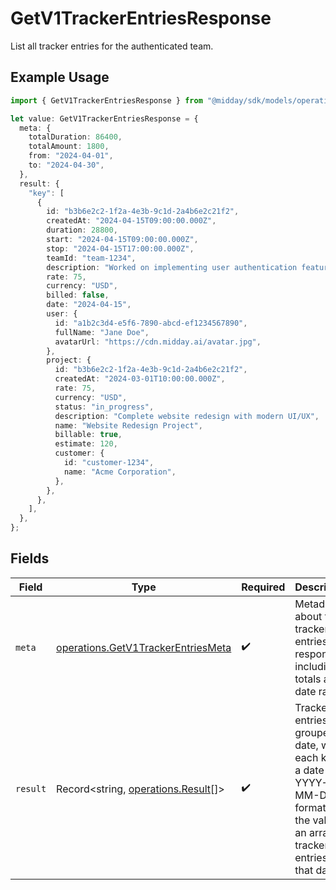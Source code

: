 # GetV1TrackerEntriesResponse

List all tracker entries for the authenticated team.

## Example Usage

```typescript
import { GetV1TrackerEntriesResponse } from "@midday/sdk/models/operations";

let value: GetV1TrackerEntriesResponse = {
  meta: {
    totalDuration: 86400,
    totalAmount: 1800,
    from: "2024-04-01",
    to: "2024-04-30",
  },
  result: {
    "key": [
      {
        id: "b3b6e2c2-1f2a-4e3b-9c1d-2a4b6e2c21f2",
        createdAt: "2024-04-15T09:00:00.000Z",
        duration: 28800,
        start: "2024-04-15T09:00:00.000Z",
        stop: "2024-04-15T17:00:00.000Z",
        teamId: "team-1234",
        description: "Worked on implementing user authentication feature",
        rate: 75,
        currency: "USD",
        billed: false,
        date: "2024-04-15",
        user: {
          id: "a1b2c3d4-e5f6-7890-abcd-ef1234567890",
          fullName: "Jane Doe",
          avatarUrl: "https://cdn.midday.ai/avatar.jpg",
        },
        project: {
          id: "b3b6e2c2-1f2a-4e3b-9c1d-2a4b6e2c21f2",
          createdAt: "2024-03-01T10:00:00.000Z",
          rate: 75,
          currency: "USD",
          status: "in_progress",
          description: "Complete website redesign with modern UI/UX",
          name: "Website Redesign Project",
          billable: true,
          estimate: 120,
          customer: {
            id: "customer-1234",
            name: "Acme Corporation",
          },
        },
      },
    ],
  },
};
```

## Fields

| Field                                                                                                                                     | Type                                                                                                                                      | Required                                                                                                                                  | Description                                                                                                                               |
| ----------------------------------------------------------------------------------------------------------------------------------------- | ----------------------------------------------------------------------------------------------------------------------------------------- | ----------------------------------------------------------------------------------------------------------------------------------------- | ----------------------------------------------------------------------------------------------------------------------------------------- |
| `meta`                                                                                                                                    | [operations.GetV1TrackerEntriesMeta](../../models/operations/getv1trackerentriesmeta.md)                                                  | :heavy_check_mark:                                                                                                                        | Metadata about the tracker entries response including totals and date range                                                               |
| `result`                                                                                                                                  | Record<string, [operations.Result](../../models/operations/result.md)[]>                                                                  | :heavy_check_mark:                                                                                                                        | Tracker entries grouped by date, where each key is a date in YYYY-MM-DD format and the value is an array of tracker entries for that date |